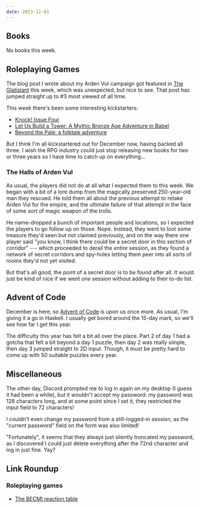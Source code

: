 ```yaml
---
date: 2023-12-03
---
```


## Books

No books this week.


## Roleplaying Games

The blog post I wrote about my Arden Vul campaign got featured in [The
Glatislant][] this week, which was unexpected, but nice to see.  That post has
jumped straight up to #3 most viewed of all time.

This week there's been some interesting kickstarters:

- [Knock! Issue Four][]
- [Let Us Build a Tower: A Mythic Bronze Age Adventure in Babel][]
- [Beyond the Pale: a folktale adventure][]

But I think I'm all kickstartered out for December now, having backed all three.
I wish the RPG industry could just stop releasing new books for two or three
years so I have time to catch up on everything...

[The Glatislant]: https://questingbeast.substack.com/p/the-glatisant-issue-46
[Let Us Build a Tower: A Mythic Bronze Age Adventure in Babel]: https://www.kickstarter.com/projects/calebwimble/let-us-build-a-tower
[Knock! Issue Four]: https://www.kickstarter.com/projects/896102915/knock-issue-four
[Beyond the Pale: a folktale adventure]: https://www.kickstarter.com/projects/lost-pages/beyond-the-pale-a-folktale-adventure

### The Halls of Arden Vul

As usual, the players did not do at all what I expected them to this week.  We
began with a bit of a lore dump from the magically preserved 250-year-old man
they rescued.  He told them all about the previous attempt to retake Arden Vul
for the empire, and the ultimate failure of that attempt in the face of some
sort of magic weapon of the trolls.

He name-dropped a bunch of important people and locations, so I expected the
players to go follow up on those.  Nope.  Instead, they went to loot some
treasure they'd seen but not claimed previously, and on the way there one player
said "you know, I think there could be a secret door in this section of
corridor" --- which proceeded to derail the *entire* session, as they found a
network of secret corridors and spy-holes letting them peer into all sorts of
rooms they'd not yet visited.

But that's all good, the point of a secret door is to be found after all.  It
would just be kind of nice if we went *one* session without adding to their
to-do list.


## Advent of Code

December is here, so [Advent of Code][] is upon us once more.  As usual, I'm
giving it a go in Haskell.  I usually get bored around the 15-day mark, so we'll
see how far I get this year.

The difficulty this year has felt a bit all over the place.  Part 2 of day 1 had
a gotcha that felt a bit beyond a day 1 puzzle, then day 2 was really simple,
then day 3 jumped straight to 2D input.  Though, it must be pretty hard to come
up with 50 suitable puzzles every year.

[Advent of Code]: https://adventofcode.com/


## Miscellaneous

The other day, Discord prompted me to log in again on my desktop (I guess it had
been a while), but it wouldn't accept my password: my password was 128
characters long, and at some point since I set it, they restricted the input
field to 72 characters!

I couldn't even change my password from a still-logged-in session, as the
"current password" field on the form was also limited!

"Fortunately", it seems that they always just silently truncated my password, as
I discovered I could just delete everything after the 72nd character and log in
just fine.  Yay?


## Link Roundup

### Roleplaying games

- [The BECMI reaction table](http://methodsetmadness.blogspot.com/2023/11/the-becmi-reaction-table.html)
